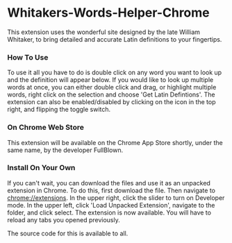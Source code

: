 # Whitakers-Words-Helper-Chrome

This extension uses the wonderful site designed by the late William Whitaker, to bring detailed and accurate Latin definitions to your fingertips.

### How To Use
To use it all you have to do is double click on any word you want to look up and the definition will appear below. If you would like to look up multiple words at once, you can either double click and drag, or highlight multiple words, right click on the selection and choose 'Get Latin Defintions'. The extension can also be enabled/disabled by clicking on the icon in the top right, and flipping the toggle switch.

### On Chrome Web Store
This extension will be available on the Chrome App Store shortly, under the same name, by the developer FullBlown.

### Install On Your Own
If you can't wait, you can download the files and use it as an unpacked extension in Chrome. To do this, first download the file. Then navigate to [chrome://extensions](chrome://extensions). In the upper right, click the slider to turn on Developer mode. In the upper left, click 'Load Unpacked Extension', navigate to the folder, and click select. The extension is now available. You will have to reload any tabs you opened previously.

The source code for this is available to all.

